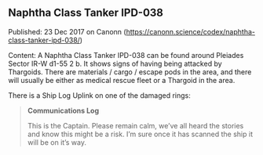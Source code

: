 ## Naphtha Class Tanker IPD-038

Published: 23 Dec 2017 on Canonn (https://canonn.science/codex/naphtha-class-tanker-ipd-038/)

Content: A Naphtha Class Tanker IPD-038 can be found around Pleiades Sector IR-W d1-55 2 b. It shows signs of having being attacked by Thargoids. There are materials / cargo / escape pods in the area, and there will usually be either as medical rescue fleet or a Thargoid in the area.

There is a Ship Log Uplink on one of the damaged rings:

> 
> **Communications Log**
> 
> 
> This is the Captain. Please remain calm, we’ve all heard the stories and know this might be a risk. I’m sure once it has scanned the ship it will be on it’s way.